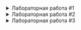 <details>
  <summary>Лабораторная работа #1</summary>

  ![1](/lab1_1.png)  
  ////////////////////////////////////////////////////////////////////////////////////////////
  ![2](/lab1_2.png)  
  ////////////////////////////////////////////////////////////////////////////////////////////
  ![3](/lab1_3.png)  
  ////////////////////////////////////////////////////////////////////////////////////////////
  ![4](/lab1_4.png)  
  ////////////////////////////////////////////////////////////////////////////////////////////
  ![5](/lab1_5.png)  
  ////////////////////////////////////////////////////////////////////////////////////////////
  ![6](/lab1_6.png)  
  ////////////////////////////////////////////////////////////////////////////////////////////
  ![7](/lab1_7.png)  
  ////////////////////////////////////////////////////////////////////////////////////////////
  ![8](/lab1_8.png)  
  ////////////////////////////////////////////////////////////////////////////////////////////
  ![9](/lab1_9.png)  
  ////////////////////////////////////////////////////////////////////////////////////////////
  ![10](/lab1_10.png)  

</details>
<details>
  <summary>Лабораторная работа #2</summary>

  ![1](/lab2_1.png)  
  ////////////////////////////////////////////////////////////////////////////////////////////
  ![2](/lab2_2.png)  
  ////////////////////////////////////////////////////////////////////////////////////////////
  ![3](/lab2_3.png)  
  ////////////////////////////////////////////////////////////////////////////////////////////
  ![5](/lab2_5.png)  
  ////////////////////////////////////////////////////////////////////////////////////////////
  ![6](/lab2_6.png)  
  ////////////////////////////////////////////////////////////////////////////////////////////
  ![7](/lab2_7.png)  
  ////////////////////////////////////////////////////////////////////////////////////////////
  ![8](/lab2_8.png)  
  ////////////////////////////////////////////////////////////////////////////////////////////
  ![9](/lab2_9.png)  
  ////////////////////////////////////////////////////////////////////////////////////////////
  ![10](/lab2_10.png)  
  ////////////////////////////////////////////////////////////////////////////////////////////
  ![11](/lab2_11.png)  
  ////////////////////////////////////////////////////////////////////////////////////////////
  ![12](/lab2_12.png)  

  СНАЧАЛА СДЕЛАЛ С find, ОДНАКО ПРОЧИТАВ ВСПОМНИЛ, ЧТО НАДО БЕЗ НЕГО, ПОЭТОМУ СДЕЛАЛ И ТАК И ПО-ДРУГОМУ ПО-ДРУГОМУ НИЖЕ  
  ////////////////////////////////////////////////////////////////////////////////////////////
  ![13](/lab2_13.png)  
  ////////////////////////////////////////////////////////////////////////////////////////////
  ВРОДЕ БЫ ТОЛЬКО ТАК МОЖНО БЕЗ grep, find  
  ![14](/lab2_14.png)  

</details>

<details>
  <summary>Лабораторная работа #3</summary>

  ![1](lab3/lab3_1.png)  
  
  ////////////////////////////////////////////////////////////////////////////////////////////
  
  ![2](lab3/lab3_2.png)  
  ////////////////////////////////////////////////////////////////////////////////////////////
  
  ![3](lab3/lab3_3.png)  
  
  ////////////////////////////////////////////////////////////////////////////////////////////
  
  ![4](lab3/lab3_4.png)  
  
  ////////////////////////////////////////////////////////////////////////////////////////////
  
  ![5](lab3/lab3_5.png)  
  
  ////////////////////////////////////////////////////////////////////////////////////////////
  
  ![6](lab3/lab3_6.png)  
  
  ////////////////////////////////////////////////////////////////////////////////////////////
  
  ![7](lab3/lab3_7.png)  
  
  ////////////////////////////////////////////////////////////////////////////////////////////
  
  ![8](lab3/lab3_8.png)  
  
  ////////////////////////////////////////////////////////////////////////////////////////////
  
  ![9](lab3/lab3_9.png)  
  
  ////////////////////////////////////////////////////////////////////////////////////////////
  
  ![10](lab3/lab3_10.png)  
</details>
